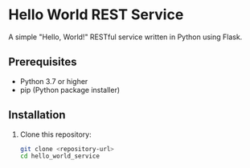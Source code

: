 # Hello World REST Service

A simple "Hello, World!" RESTful service written in Python using Flask.

## Prerequisites

- Python 3.7 or higher
- pip (Python package installer)

## Installation

1. Clone this repository:
   ```bash
   git clone <repository-url>
   cd hello_world_service
